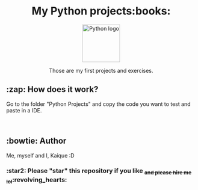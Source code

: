 <h1 align="center">My Python projects:books:</h1>

<p align="center">
    <img src="https://upload.wikimedia.org/wikipedia/commons/thumb/0/0a/Python.svg/2048px-Python.svg.png" alt="Python logo" style="height: 100px; width:100px;"/>
</p>
 
<p align="center">Those are my first projects and exercises.</p>
<h2>:zap: How does it work?</h2>
<p>Go to the folder "Python Projects" and copy the code you want to test and paste in a IDE.</p>
<br>
<h2>:bowtie: Author</h2>
<p>Me, myself and I, Kaique :D</p>
<h3>:star2: Please "star" this repository if you like <sub><del>and please hire me lol</del></sub>:revolving_hearts:</h3>

